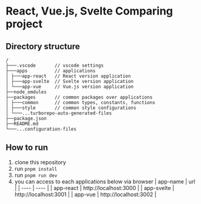 # React, Vue.js, Svelte Comparing project

## Directory structure

```
/
├───.vscode       // vscode settings
├───apps          // applications
│ ├───app-react   // React version application
│ ├───app-svelte  // Svelte version application
│ └───app-vue     // Vue.js version application
├──node_omdules
├──packages       // common packages over applications
│ ├───common      // common types, constants, functions
│ ├───style       // common style configurations
│ └───...turborepo-auto-generated-files
├──package.json
├──README.md
└───...configuration-files
```

## How to run

1. clone this repository
2. run `pnpm install`
3. run `pnpm run dev`
4. you can access to each applications below via browser
   | app-name | url |
   | ---- | ---- |
   | app-react | http://localhost:3000 |
   | app-svelte | http://localhost:3001 |
   | app-vue | http://localhost:3002 |
